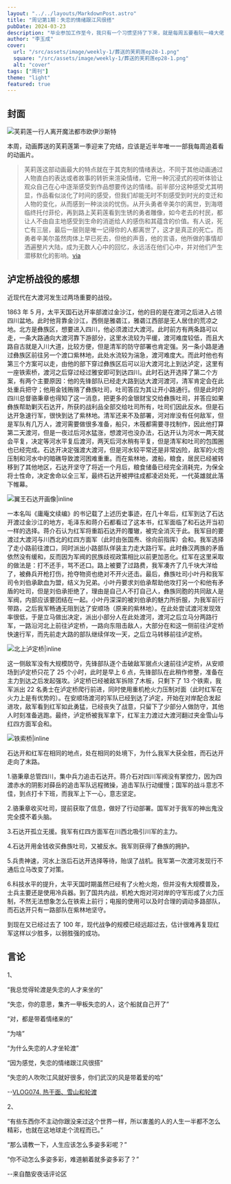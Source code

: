 ```yaml
---
layout: "../../layouts/MarkdownPost.astro"
title: "周记第1期：失恋的情绪跟江风很搭"
pubDate: 2024-03-23
description: "毕业参加工作至今，我只有一个习惯坚持了下来，就是每周五要看阮一峰大佬的网络周刊。日常生活中我有一大半的时间都花在浏览网络内容上，而有时一天过去了却完全回想不起自己当天做了哪些事情，看了哪些东西。仿照阮一峰，我也可以做一个属于我自己的网络周刊，不要求一定要输出有价值的内容，只是记录自己每周的所做所看，应该也是不错的。"
author: "李玉成"
cover:
  url: "/src/assets/image/weekly-1/葬送的芙莉莲ep28-1.png"
  square: "/src/assets/image/weekly-1/葬送的芙莉莲ep28-1.png"
  alt: "cover"
tags: ["周刊"]
theme: "light"
featured: true
---
```


## 封面

![芙莉莲一行人离开魔法都市欧伊沙斯特](/src/assets/image/weekly-1/葬送的芙莉莲ep28-2.png)

本周，动画葬送的芙莉莲第一季迎来了完结，应该是近半年唯一一部我每周追着看的动画片。

> 芙莉莲这部动画最大的特点就在于其克制的情绪表达，不同于其他动画通过人物直白的表达或者故事的转折来渲染情绪，它用一种沉浸式的视听体验让观众自己在心中逐渐感受到作品想要传达的情绪。前半部分这种感受尤其明显，作品看似淡化了时间的感受，但我们却能无时不刻感受到时光的变迁和人物的变化，从而感到一种淡淡的忧伤。从开头勇者辛美尔的离世，到海塔临终托付菲伦，再到路上芙莉莲看到生锈的勇者雕像，如今老去的村民，都让人不由自主地感受到生命的消逝给人的感伤和其蕴含的价值。有人说，死亡有三层，最后一层则是唯一记得你的人都离世了，这才是真正的死亡。而勇者辛美尔虽然肉体上早已死去，但他的声音，他的言语，他所做的事情却洒遍整片大陆，成为无数人心中的回忆，永远活在他们心中，并对他们产生潜移默化的影响。[via](https://bangumi.tv/blog/335886)

## 泸定桥战役的感想

近现代在大渡河发生过两场重要的战役。

1863 年 5 月，太平天国石达开率部渡过金沙江，他的目的是在渡河之后进入占领四川盆地。此时他背靠金沙江，西侧是雅砻江，雅砻江西部是无人居住的荒凉之地。北方是彝族区，想要进入四川，他必须渡过大渡河。此时前方有两条路可以走，一条大路通向大渡河靠下游部分，这里水流较为平缓，渡河难度较低，而且大路自古就是入川大道，比较方便，但是清军的防守部署也肯定强。另一条小路是通过彝族区前往另一个渡口紫林地，此处水流较为湍急，渡河难度大。而此时他也有第三个方案可以走，由他的部下穿过彝族区后可以沿大渡河北上到达泸定，这里有一座铁索桥，渡河之后穿过经过雅安即可到达四川。此时石达开选择了第二个方案，有两个主要原因：他的先锋部队已经走大路到达大渡河渡河，清军肯定会在此处重兵把守；他用金钱贿赂了彝族吐司，吐司答应为其让开小路通行。但是此时的四川总督骆秉章也得知了这一消息，把更多的金银财宝交给彝族吐司，并答应如果彝族帮助剿灭石达开，所获的战利品全部交给吐司所有，吐司们因此反水。但是石达开急速行军，很快到达了紫林地。清军还来不及部署，河对岸没有任何敌军，但是军队有几万人，渡河需要做很多准备，船只，木筏都需要寻找制作，因此他打算第二天渡河，但是一夜过后河水猛涨，想渡河也没办法，石达开认为河水一两天就会平复，决定等河水平复后渡河，两天后河水稍有平复，但是清军和吐司的包围圈也已经完成。石达开决定强渡大渡河，但是河水较平常还是非常凶险，敌军的火炮压制和河水中的暗礁导致渡河困难重重。而在紫林地，渡船，粮食，居民已经被转移到了其他地区，石达开坚守了将近一个月后，粮食储备已经完全消耗完，为保全将士性命，决定舍命以全三军，最终石达开被押往成都凌迟处死，一代英雄就此落下帷幕。

![翼王石达开画像|inline](/src/assets/image/weekly-1/石达开画像.png)

一本名叫《庸庵文续编》的书记载了上述历史事迹，在几十年后，红军到达了石达开渡过金沙江的地方，毛泽东和蒋介石都看过了这本书，红军面临了和石达开当初一样的选择。蒋介石认为红军将重蹈石达开的覆辙，被完全消灭于此。我军目的要渡过大渡河与川西北的红四方面军（此时由张国焘、徐向前指挥）会和。我军选择了走小路前往渡口，同时派出小路部队佯装主力走大路行军。此时彝汉两族的矛盾依然没有缓和，反而因为军阀的民族歧视政策相比以前更加恶化。红军在这里采取的做法是：打不还手，骂不还口。路上被要了过路费，我军凑齐了几千块大洋给了，被彝兵开枪打伤，抢夺物资也绝对不开火还击。最后，彝族吐司小叶丹和我军司令刘伯承歃血为盟，结义为兄弟。小叶丹要求刘伯承帮助他攻打另一个和他有矛盾的吐司，但是刘伯承拒绝了，理由是自己人不打自己人，彝族同胞的共同敌人是军阀，内部应该要团结在一起。小叶丹深深的被刘伯承的魅力所折服，为我军前行带路，之后我军畅通无阻到达了安顺场（原来的紫林地）。在此处尝试渡河发现效率很低，于是立马做出决定，派出小部分人在此处渡河，渡河之后立马分两路行军，一路沿河北上前往泸定桥，一路向东阻击敌人，大部分在和这一侧前往泸定桥快速行军，而先前走大路的部队继续佯攻一天，之后立马转移前往泸定桥。

![北上泸定桥|inline](/src/assets/image/weekly-1/北上泸定桥.jpg)

这一侧敌军没有大规模防守，先锋部队逐个击破敌军据点火速前往泸定桥，从安顺场到泸定桥只花了 25 个小时，此时是早上 6 点，先锋部队在此稍作修整，准备在主力到达之后发起强攻。泸定桥已经被敌军拆除了木板，只剩下了 13 个铁索，我军派出 22 名勇士在泸定桥爬行前进，同时使用重机枪火力压制对面（此时红军在火力上是有优势的）。在安顺场渡河的军队已经到达了泸定，开始在对岸配合发起进攻，敌军看到红军如此勇猛，已经丧失了战意，只留下了少部分人做防守，其他人时刻准备逃跑。最终，泸定桥被我军拿下，红军主力渡过大渡河翻过夹金雪山与红四方面军会和。

![铁索桥|inline](/src/assets/image/weekly-1/铁索桥.png)

石达开和红军在相同的地点，处在相同的处境下，为什么我军大获全胜，而石达开走向了末路。

1.骆秉章总管四川，集中兵力追击石达开。蒋介石对四川军阀没有掌控力，因为四渡赤水的阴影对薛岳的追击军队远程微操，追击军队行动缓慢；国军的战斗意志不佳，到点打卡下班，而我军上下一心，意志坚定。

2.骆秉章收买吐司，提前获取了信息，做好了行动部署。国军对于我军的神出鬼没完全摸不着头脑。

3.石达开孤立无援。我军有红四方面军在川西北吸引川军的主力。

4.石达开用金钱收买彝族吐司，又被反水。我军则获得了彝族的拥护。

5.兵贵神速，河水上涨后石达开选择等待，贻误了战机。我军第一次渡河发现行不通后立马改变了对策。

6.科技水平的提升，太平天国时期虽然已经有了火枪火炮，但并没有大规模普及，士兵主要还是使用冷兵器。到了国共内战，机枪大炮对河对岸的守军形成了火力压制，不然无法想象怎么在铁索上前行；电报的使用可以及时合理的调动多路部队，而石达开只有一路部队在紫林地坚守。

到现在又已经过去了 100 年，现代战争的规模已经远超过去，估计很难再复现红军这样以少胜多，以弱胜强的成功。

## 言论

1、

“我总觉得轮渡是失恋的人才来坐的”

“失恋，你的意思，集齐一甲板失恋的人，这个船就自己开了”

“对，都是带着情绪来的”

“为啥”

“为什么失恋的人才坐轮渡”

“因为感觉，失恋的情绪跟江风很搭”

“失恋的人吹吹江风就好很多，你们武汉的风是带着爱的哈”

--[VLOG074. 热干面、雪山和轮渡](https://www.bilibili.com/video/BV1Qz4y1m7tx/?spm_id_from=333.999.0.0&vd_source=0234ab1d8c640cb8252df5ce55d6142d)

2、

“有些东西你不主动你跟没来过这个世界一样，所以害羞的人的人生一半都不怎么精彩，也就在这地球走个流程而已。”

“那么请教一下，人生应该怎么多姿多彩呢？”

“你不动怎么多姿多彩，难道躺着就多姿多彩了？”

--来自酷安夜话评论区
